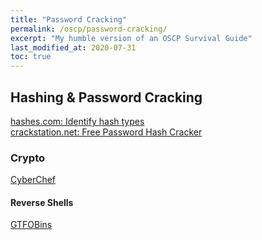 ```yaml
---
title: "Password Cracking"
permalink: /oscp/password-cracking/
excerpt: "My humble version of an OSCP Survival Guide"
last_modified_at: 2020-07-31
toc: true
---
```


## Hashing & Password Cracking

[hashes.com: Identify hash types](https://hashes.com/en/tools/hash_identifier)  
[crackstation.net: Free Password Hash Cracker](https://crackstation.net/)

### Crypto

[CyberChef](https://gchq.github.io/CyberChef/)


#### Reverse Shells

[GTFOBins](https://gtfobins.github.io/)

